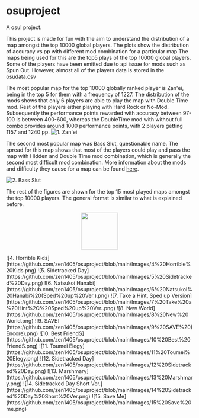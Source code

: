 # osuproject
A osu! project.

This project is made for fun with the aim to understand the distribution of a map amongst the top 10000 global players. The plots show the distribution of accuracy vs pp with different mod combination for a particular map
The maps being used for this are the top5 plays of the top 10000 global players. Some of the players have been emitted due to api issue for mods such as 
Spun Out. However, almost all of the players data is stored in the osudata.csv


The most popular map for the top 10000 globally ranked player is Zan'ei, being in the top 5 for them with a frequency of 1227. The distribution of the mods shows  that only 6 players are able to play the map with Double Time mod. Rest of the players either playing with Hard Rock or No-Mod. Subsequently the performance points rewarded with accuracy between 97-100 is between 400-600, whereas the DoubleTime mod with without full combo provides around 1000 performance points, with 2 players getting 1157 and 1240 pp. 
![1. Zan'ei](https://github.com/zen1405/osuproject/blob/main/Images/1%20Zan'ei.png)

The second most popular map was Bass Slut, questionable name. The spread for this map shows that most of the players could play and pass the map with Hidden and Double Time mod combination, which is generally the second most difficult mod combination. More information about the mods and difficulty they cause for a map can be found [here](https://osu.ppy.sh/wiki/en/Client/Beatmap_editor/Song_Setup#difficulty).


![2. Bass Slut](https://github.com/zen1405/osuproject/blob/main/Images/2%20Bass%20Slut.png)

The rest of the figures are shown for the top 15 most played maps amongst the top 10000 players. The general format is similar to what is explained before.

<p align="center">
    <img width="100" height="100" src="https://github.com/zen1405/osuproject/blob/main/Images/3%20Save%20me.png">
</p>
![4. Horrible Kids](https://github.com/zen1405/osuproject/blob/main/Images/4%20Horrible%20Kids.png)
![5. Sidetracked Day](https://github.com/zen1405/osuproject/blob/main/Images/5%20Sidetracked%20Day.png)
![6. Natsukoi Hanabi](https://github.com/zen1405/osuproject/blob/main/Images/6%20Natsukoi%20Hanabi%20(Sped%20up%20Ver.).png)
![7. Take a Hint, Sped up Version](https://github.com/zen1405/osuproject/blob/main/Images/7%20Take%20a%20Hint%2C%20Sped%20up%20Ver..png)
![8. New World](https://github.com/zen1405/osuproject/blob/main/Images/8%20New%20World.png)
![9. SAVE](https://github.com/zen1405/osuproject/blob/main/Images/9%20SAVE%20(Encore).png)
![10. Best FriendS](https://github.com/zen1405/osuproject/blob/main/Images/10%20Best%20FriendS.png)
![11. Toumei Elegy](https://github.com/zen1405/osuproject/blob/main/Images/11%20Toumei%20Elegy.png)
![12. Sidetracked Day](https://github.com/zen1405/osuproject/blob/main/Images/12%20Sidetracked%20Day.png)
![13. Marshmary](https://github.com/zen1405/osuproject/blob/main/Images/13%20Marshmary.png)
![14. Sidetracked Day Short Ver.](https://github.com/zen1405/osuproject/blob/main/Images/14%20Sidetracked%20Day%20Short%20Ver.png)
![15. Save Me](https://github.com/zen1405/osuproject/blob/main/Images/15%20Save%20me.png)